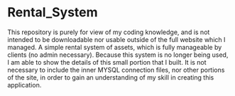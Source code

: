 Rental_System
=============

This repository is purely for view of my coding knowledge, and is not intended to be downloadable nor usable outside of the full website which I managed.
A simple rental system of assets, which is fully manageable by clients (no admin necessary).  Because this system is no longer being used, I am able to show the details of this small portion that I built.
It is not necessary to include the inner MYSQL connection files, nor other portions of the site, in order to gain an understanding of my skill in creating this application.
